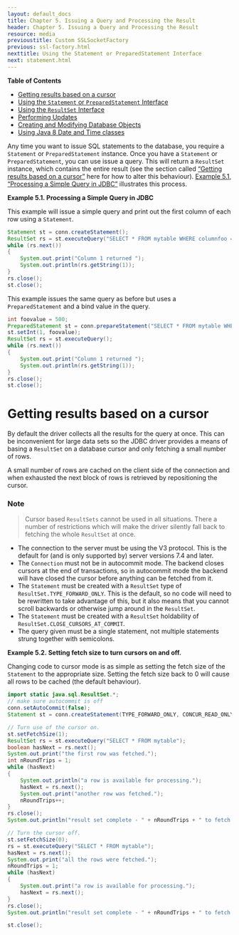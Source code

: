 ```yaml
---
layout: default_docs
title: Chapter 5. Issuing a Query and Processing the Result
header: Chapter 5. Issuing a Query and Processing the Result
resource: media
previoustitle: Custom SSLSocketFactory
previous: ssl-factory.html
nexttitle: Using the Statement or PreparedStatement Interface
next: statement.html
---
```


**Table of Contents**

* [Getting results based on a cursor](query.html#query-with-cursor)
* [Using the `Statement` or `PreparedStatement` Interface](statement.html)
* [Using the `ResultSet` Interface](resultset.html)
* [Performing Updates](update.html)
* [Creating and Modifying Database Objects](ddl.html)
* [Using Java 8 Date and Time classes](java8-date-time.html)

Any time you want to issue SQL statements to the database, you require a `Statement`
or `PreparedStatement` instance. Once you have a `Statement` or `PreparedStatement`,
you can use issue a query. This will return a `ResultSet` instance, which contains
the entire result (see the section called [“Getting results based on a cursor”](query.html#query-with-cursor)
here for how to alter this behaviour). [Example 5.1, “Processing a Simple Query in JDBC”](query.html#query-example)
illustrates this process.

<a name="query-example"></a>
**Example 5.1. Processing a Simple Query in JDBC**

This example will issue a simple query and print out the first column of each
row using a `Statement`.

```java
Statement st = conn.createStatement();
ResultSet rs = st.executeQuery("SELECT * FROM mytable WHERE columnfoo = 500");
while (rs.next())
{
    System.out.print("Column 1 returned ");
    System.out.println(rs.getString(1));
}
rs.close();
st.close();
```

This example issues the same query as before but uses a `PreparedStatement` and
a bind value in the query.

```java
int foovalue = 500;
PreparedStatement st = conn.prepareStatement("SELECT * FROM mytable WHERE columnfoo = ?");
st.setInt(1, foovalue);
ResultSet rs = st.executeQuery();
while (rs.next())
{
    System.out.print("Column 1 returned ");
    System.out.println(rs.getString(1));
}
rs.close();
st.close();
```

<a name="query-with-cursor"></a>
# Getting results based on a cursor

By default the driver collects all the results for the query at once. This can
be inconvenient for large data sets so the JDBC driver provides a means of basing
a `ResultSet` on a database cursor and only fetching a small number of rows.

A small number of rows are cached on the client side of the connection and when
exhausted the next block of rows is retrieved by repositioning the cursor.

### Note

> Cursor based `ResultSets` cannot be used in all situations. There a number of
  restrictions which will make the driver silently fall back to fetching the
  whole `ResultSet` at once.

* The connection to the server must be using the V3 protocol. This is the default
	for (and is only supported by) server versions 7.4 and later.
* The `Connection` must not be in autocommit mode. The backend closes cursors at
	the end of transactions, so in autocommit mode the backend will have
	closed the cursor before anything can be fetched from it.
* The `Statement` must be created with a `ResultSet` type of `ResultSet.TYPE_FORWARD_ONLY`.
	This is the default, so no code will need to be rewritten to take advantage
	of this, but it also means that you cannot scroll backwards or otherwise
	jump around in the `ResultSet`.
* The `Statement` must be created with a `ResultSet` holdability of `ResultSet.CLOSE_CURSORS_AT_COMMIT`.
* The query given must be a single statement, not multiple statements strung
	together with semicolons.

<a name="fetchsize-example"></a>
**Example 5.2. Setting fetch size to turn cursors on and off.**

Changing code to cursor mode is as simple as setting the fetch size of the
`Statement` to the appropriate size. Setting the fetch size back to 0 will cause
all rows to be cached (the default behaviour).

```java
import static java.sql.ResultSet.*;
// make sure autocommit is off
conn.setAutoCommit(false);
Statement st = conn.createStatement(TYPE_FORWARD_ONLY, CONCUR_READ_ONLY, CLOSE_CURSORS_AT_COMMIT);

// Turn use of the cursor on.
st.setFetchSize(1);
ResultSet rs = st.executeQuery("SELECT * FROM mytable");
boolean hasNext = rs.next();
System.out.print("the first row was fetched.");
int nRoundTrips = 1;
while (hasNext)
{
    System.out.println("a row is available for processing.");
    hasNext = rs.next();
    System.out.print("another row was fetched.");
    nRoundTrips++;
}
rs.close();
System.out.println("result set complete - " + nRoundTrips + " to fetch all the rows.");

// Turn the cursor off.
st.setFetchSize(0);
rs = st.executeQuery("SELECT * FROM mytable");
hasNext = rs.next();
System.out.print("all the rows were fetched.");
nRoundTrips = 1;
while (hasNext)
{
    System.out.print("a row is available for processing.");
    hasNext = rs.next();
}
rs.close();
System.out.println("result set complete - " + nRoundTrips + " to fetch all the rows.");

st.close();
```
